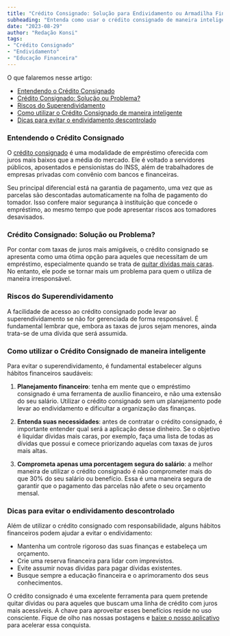 ```yaml
---
title: "Crédito Consignado: Solução para Endividamento ou Armadilha Financeira?"
subheading: "Entenda como usar o crédito consignado de maneira inteligente para evitar o superendividamento."
date: "2023-08-29"
author: "Redação Konsi"
tags:
- "Crédito Consignado"
- "Endividamento"
- "Educação Financeira"
---
```


O que falaremos nesse artigo:

- [Entendendo o Crédito Consignado](#entendendo-o-credito-consignado)
- [Crédito Consignado: Solução ou Problema?](#credito-consignado-solucao-ou-problema)
- [Riscos do Superendividamento](#riscos-do-superendividamento)
- [Como utilizar o Crédito Consignado de maneira inteligente](#como-utilizar-o-credito-consignado-de-maneira-inteligente)
- [Dicas para evitar o endividamento descontrolado](#dicas-para-evitar-o-endividamento-descontrolado)


### Entendendo o Crédito Consignado

O [crédito consignado](https://blog.konsi.com.br/postagens/all-about-consignado) é uma modalidade de empréstimo oferecida com juros mais baixos que a média do mercado. Ele é voltado a servidores públicos, aposentados e pensionistas do INSS, além de trabalhadores de empresas privadas com convênio com bancos e financeiras.

Seu principal diferencial está na garantia de pagamento, uma vez que as parcelas são descontadas automaticamente na folha de pagamento do tomador. Isso confere maior segurança à instituição que concede o empréstimo, ao mesmo tempo que pode apresentar riscos aos tomadores desavisados.

### Crédito Consignado: Solução ou Problema?

Por contar com taxas de juros mais amigáveis, o crédito consignado se apresenta como uma ótima opção para aqueles que necessitam de um empréstimo, especialmente quando se trata de [quitar dívidas mais caras](https://blog.konsi.com.br/postagens/como-usar-o-crdito-consignado-para-quitar-dvidas-caras). No entanto, ele pode se tornar mais um problema para quem o utiliza de maneira irresponsável.

### Riscos do Superendividamento

A facilidade de acesso ao crédito consignado pode levar ao superendividamento se não for gerenciada de forma responsável. É fundamental lembrar que, embora as taxas de juros sejam menores, ainda trata-se de uma dívida que será assumida. 

### Como utilizar o Crédito Consignado de maneira inteligente

Para evitar o superendividamento, é fundamental estabelecer alguns hábitos financeiros saudáveis:

1. **Planejamento financeiro**: tenha em mente que o empréstimo consignado é uma ferramenta de auxílio financeiro, e não uma extensão do seu salário. Utilizar o crédito consignado sem um planejamento pode levar ao endividamento e dificultar a organização das finanças. 

2. **Entenda suas necessidades**: antes de contratar o crédito consignado, é importante entender qual será a aplicação desse dinheiro. Se o objetivo é liquidar dívidas mais caras, por exemplo, faça uma lista de todas as dívidas que possui e comece priorizando aquelas com taxas de juros mais altas.

3. **Comprometa apenas uma porcentagem segura do salário**: a melhor maneira de utilizar o crédito consignado é não comprometer mais do que 30% do seu salário ou benefício. Essa é uma maneira segura de garantir que o pagamento das parcelas não afete o seu orçamento mensal.

### Dicas para evitar o endividamento descontrolado

Além de utilizar o crédito consignado com responsabilidade, alguns hábitos financeiros podem ajudar a evitar o endividamento:

- Mantenha um controle rigoroso das suas finanças e estabeleça um orçamento.
- Crie uma reserva financeira para lidar com imprevistos.
- Evite assumir novas dívidas para pagar dívidas existentes.
- Busque sempre a educação financeira e o aprimoramento dos seus conhecimentos.

O crédito consignado é uma excelente ferramenta para quem pretende quitar dívidas ou para aqueles que buscam uma linha de crédito com juros mais acessíveis. A chave para aproveitar esses benefícios reside no uso consciente. Fique de olho nas nossas postagens e [baixe o nosso aplicativo](https://konsi.com.br/app) para acelerar essa conquista.
